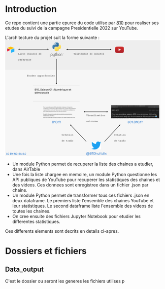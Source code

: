 # Introduction 
Ce repo contient une partie epuree du code utilise par [810](https://810.fr) pour realiser ses etudes du suivi de la campagne Presidentielle 2022 sur YouTube.

L'architecture du projet suit la forme suivante :
![image architecture projet](https://raw.githubusercontent.com/centre810/810s01_public_version/main/images/archi_projet.png)

- Un module Python permet de recuperer la liste des chaines a etudier, dans AirTable
- Une fois la liste chargee en memoire, un module Python questionne les API publiques de YouTube pour recuperer les statistiques des chaines et des videos. Ces donnees sont enregistree dans un fichier .json par chaine.
- Un module Python permet de transformer tous ces fichiers .json en deux dataframe. Le premiers liste l'ensemble des chaines YouTube et leur statistiques. Le second dataframe liste l'ensemble des videos de toutes les chaines.
- On cree ensuite des fichiers Jupyter Notebook pour etudier les differentes statistiques.

Ces differents elements sont decrits en details ci-apres.





# Dossiers et fichiers
## Data_output
C'est le dossier ou seront les generes les fichiers utilises p
